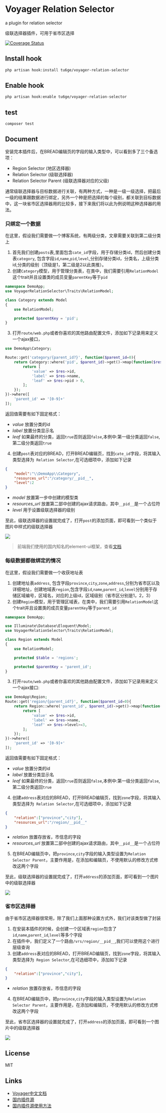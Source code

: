 # Voyager Relation Selector

a plugin for relation selector

级联选择器插件，可用于省市区选择

[![Coverage Status](https://coveralls.io/repos/github/tu6ge/voyager-relation-selector/badge.svg)](https://coveralls.io/github/tu6ge/voyager-relation-selector)

## Install hook

```bash
php artisan hook:install tu6ge/voyager-relation-selector
```

## Enable hook

```bash
php artisan hook:enable tu6ge/voyager-relation-selector
```

## test

```
composer test
```

## Document

安装完本插件后，在BREAD编辑页的字段的输入类型中，可以看到多了三个备选项：

- Region Selector (地区选择器)
- Relation Selector (级联选择器)
- Relation Selector Parent (级联选择器对应的父级)

通常级联选择器与目标数据进行关联，有两种方式，一种是一级一级选择，把最后一级的结果跟数据进行绑定，另外一个种是把选择的每个级别，都关联到目标数据中，这一块省市区选择器用的比较多，接下来我们将以此为例说明这种选择器的用法。

### 只绑定一个数据
在这里，假设我们需要做一个博客系统，有两级分类，文章需要关联到第二级分类上
1. 首先我们创建`posts`表,里面包含`cate_id`字段，用于存储分类id，然后创建分类表`category`, 包含字段`id`,`name`,`pid`,`level`,分别存储分类id，分类名，上级分类id,分类的级别（顶级是1，第二级是2以此类推）。
2. 创建`Category`模型，用于管理分类表，在类中，我们需要引用`RelationModel`这个trait并且设置类的成员变量`parentKey`等于`pid`
```php
namespace DemoApp;
use VoyagerRelationSelector\Traits\RelationModel;

class Category extends Model
{
    use RelationModel;

    protected $parentKey = 'pid';
}
```
3. 打开`route/web.php`或者你喜欢的其他路由配置文件，添加如下记录用来定义一个ajax接口，

```php
use DemoApp\Category;

Route::get('category/{parent_id?}', function($parent_id=0){
    return Category::where('pid', $parent_id)->get()->map(function($res){
        return [
            'value' => $res->id,
            'label' => $res->name,
            'leaf' => $res->pid > 0,
        ];
    });
})->where([
    'parent_id' => '[0-9]+'
]);
```
返回值需要有如下固定格式：
- *value* 放置分类的id
- *label* 放置分类显示名
-  *leaf* 如果最终的分类，返回`true`否则返回`false`,本例中:第一级分类返回`false`,第二级分类返回`true`

4. 创建`post`表对应的BREAD，打开BREAD编辑页，找到`cate_id`字段，将其输入类型选择为` Relation Selector`,在可选细项中，添加如下记录
```json
{
    "model":"\\DemoApp\\Category",
    "resources_url":"/category/__pid__",
    "level":2
}
```
- *model* 放置第一步中创建的模型类
- *resources_url* 放置第二部中创建的ajax请求路由，其中`__pid__`是一个占位符
- *level* 用于设置级联选择器的级别

至此，级联选择器的设置就完成了，打开`post`的添加页面，即可看到一个类似于图片中样式的级联选择器

![](./selector-preview.jpg)

> 前端我们使用的国内知名的element-ui框架，查看[文档](https://element.eleme.io/#/zh-CN/component/cascader)


### 每级数据都做绑定的情况

在这里，假设我们需要做一个收获地址表
1. 创建地址表`address`, 包含字段`province`,`city`,`zone`,`address`,分别为省市区以及详细地址，创建地域表`region`,包含字段`id`,`name`,`parent_id`,`level`分别用于存储区域编号，区域名，对应的上级id，区域级别（省市区分别是1，2，3）
2. 创建`Region`模型，用于管理区域表，在类中，我们需要引用`RelationModel`这个trait并且设置类的成员变量`parentKey`等于`parent_id`

```php
namespace DemoApp;

use Illuminate\Database\Eloquent\Model;
use VoyagerRelationSelector\Traits\RelationModel;

class Region extends Model
{
    use RelationModel;

    protected $table = 'regions';

    protected $parentKey = 'parent_id';
}
```
3. 打开`route/web.php`或者你喜欢的其他路由配置文件，添加如下记录用来定义一个ajax接口:
```php
use DemoApp\Region;
Route::get('region/{parent_id?}', function($parent_id=0){
    return Region::where('parent_id', $parent_id)->get()->map(function($res){
        return [
            'value' => $res->id,
            'label' => $res->name,
            'leaf' => $res->level>=3,
        ];
    });
})->where([
    'parent_id' => '[0-9]+'
]);
```
返回值需要有如下固定格式：
- *value* 放置分类的id
- *label* 放置分类显示名
-  *leaf* 如果最终的分类，返回`true`否则返回`false`,本例中:第一级分类返回`false`,第二级分类返回`true`
4. 创建`address`表对应的BREAD，打开BREAD编辑页，找到`zone`字段，将其输入类型选择为` Relation Selector`,在可选细项中，添加如下记录
```json
{
    "relation":["province","city"],
    "resources_url":"/region/__pid__"
}
```
- *relation* 放置存放省，市信息的字段
- *resources_url* 放置第二部中创建的ajax请求路由，其中`__pid__`是一个占位符

5. 在BREAD编辑页中，把`province`,`city`字段的输入类型设置为`Relation Selector Parent`，主要作用是，在添加和编辑页，不使用默认的修改方式修改这两个字段

至此，级联选择器的设置就完成了，打开`address`的添加页面，即可看到一个图片中的级联选择器

![](./selector-preview.jpg)

### 省市区选择器
由于省市区选择器很常用，除了我们上面那种设置方式外，我们对该类型做了封装
1. 在安装本插件的时候，会创建一个区域表`region`包含了`id`,`name`,`parent_id`,`level`等多个字段
2. 在插件中，我们定义了一个路由`/vrs/region/__pid__`,我们可以使用这个进行层级查询
3. 创建`address`表对应的BREAD，打开BREAD编辑页，找到`zone`字段，将其输入类型选择为` Region Selector`,在可选细项中，添加如下记录
```json
{
    "relation":["province","city"],
}
```
- *relation*  放置存放省，市信息的字段
4. 在BREAD编辑页中，把`province`,`city`字段的输入类型设置为`Relation Selector Parent`，主要作用是，在添加和编辑页，不使用默认的修改方式修改这两个字段

至此，省市区选择器的设置就完成了，打开`address`的添加页面，即可看到一个图片中的级联选择器

![](./selector-preview.jpg)

## License

MIT

## Links

- [Voyager中文文档](http://doc.laravel-voyager.cn/)
- [国内插件源](http://satisfy.xiaoqiezi.top)
- [国内插件源使用方法](http://doc.laravel-voyager.cn/getting-started/installation.html#%E5%AE%89%E8%A3%85%E4%B8%AD%E6%96%87%E8%AF%AD%E8%A8%80%E5%8C%85)
